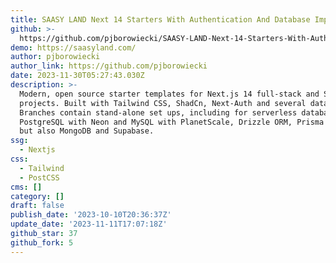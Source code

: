 ```yaml
---
title: SAASY LAND Next 14 Starters With Authentication And Database Implemented
github: >-
  https://github.com/pjborowiecki/SAASY-LAND-Next-14-Starters-With-Authentication-And-Database-Implemented
demo: https://saasyland.com/
author: pjborowiecki
author_link: https://github.com/pjborowiecki
date: 2023-11-30T05:27:43.030Z
description: >-
  Modern, open source starter templates for Next.js 14 full-stack and SAAS
  projects. Built with Tailwind CSS, ShadCn, Next-Auth and several databases.
  Branches contain stand-alone set ups, including for serverless databases like
  PostgreSQL with Neon and MySQL with PlanetScale, Drizzle ORM, Prisma ORM v.5,
  but also MongoDB and Supabase.
ssg:
  - Nextjs
css:
  - Tailwind
  - PostCSS
cms: []
category: []
draft: false
publish_date: '2023-10-10T20:36:37Z'
update_date: '2023-11-11T17:07:18Z'
github_star: 37
github_fork: 5
---
```

